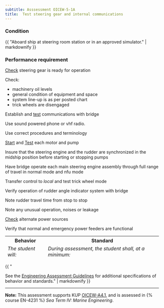 ```yaml
---
subtitle: Asssessment OICEW-5-1A
title:  Test steering gear and internal communications
---
```




### Condition

{{ "Aboard ship at steering room station or in an approved simulator." | markdownify }}

### Performance requirement 

<table width='100%' class='Guidelines'>
 <thead>
 <tr>
     <th class='thirty'>Behavior</th>
     <th class='seventy'>Standard</th>
 </tr>
 <tr>
     <td><em>The student will:</em></td>
     <td><em>During assessment, the student shall, at a minimum:</em></td>
 </tr>
 </thead>
 <tbody>


<!--rowstart-->

[Check](guidelines#check) steering gear is ready for operation

<!--cellbreak-->

Check:

  * machinery oil levels
  * general condition of equipment and space
  * system line-up is as per posted chart
  * trick wheels are disengaged

<!--rowend-->


<!--rowstart-->

Establish and [test](guidelines#evaluateinspecttest) communications with bridge

<!--cellbreak-->

Use sound powered phone or vhf radio.

Use correct procedures and terminology

<!--rowend-->


<!--rowstart-->

[Start](guidelines#start) and [Test](guidelines#evaluateinspecttest) each motor and pump

<!--cellbreak-->

Insure that the steering engine and the rudder are synchronized in the midship position before starting or stopping pumps

Have bridge operate each main steering engine assembly through full range of travel in normal mode and nfu mode

Transfer control to _local_ and test trick wheel mode

Verify operation of rudder angle indicator system with bridge

Note rudder travel time from stop to stop

Note any unusual operation, noises or leakage

<!--rowend-->


<!--rowstart-->

[Check](guidelines#check) alternate power sources

<!--cellbreak-->

Verify that normal and emergency power feeders are functional

<!--rowend-->


 </tbody>
 </table>

{{ "

See the [Engineering Assessment Guidelines](guidelines) for additional specifications of behavior and standards." | markdownify }}


*****

**Note:** This assessment supports KUP [OICEW-A4.1]({{site.baseurl}}/tables/31.html#OICEW-A4.1), and is assessed in  {% course  EN-4231 %}  *Sea Term IV: Marine Engineering*. 

